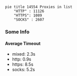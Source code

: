 
```mermaid
pie title 14554 Proxies in list
    "HTTP" : 11126
    "HTTPS": 1089
    "SOCKS" : 2607
```

### Some Info
#### Average Timeout

- mixed: 2.3s
- http: 0.9s
- https: 8.5s
- socks: 5.2s